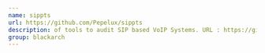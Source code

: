 ```yaml
---
name: sippts
url: https://github.com/Pepelux/sippts
description: of tools to audit SIP based VoIP Systems. URL : https://github.com/Pepelux/sippts Groups : blackarch blackarch-voip
group: blackarch
---
```

